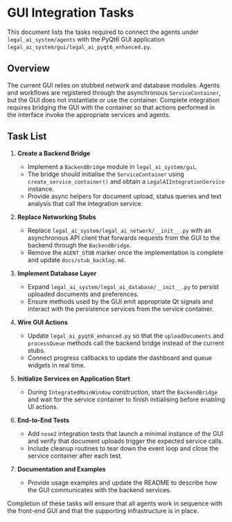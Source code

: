 # GUI Integration Tasks

This document lists the tasks required to connect the agents under
`legal_ai_system/agents` with the PyQt6 GUI application
`legal_ai_system/gui/legal_ai_pyqt6_enhanced.py`.

## Overview
The current GUI relies on stubbed network and database modules.
Agents and workflows are registered through the asynchronous
`ServiceContainer`, but the GUI does not instantiate or use the
container. Complete integration requires bridging the GUI with the
container so that actions performed in the interface invoke the
appropriate services and agents.

## Task List

1. **Create a Backend Bridge**
   - Implement a `BackendBridge` module in `legal_ai_system/gui`.
   - The bridge should initialise the `ServiceContainer` using
     `create_service_container()` and obtain a
     `LegalAIIntegrationService` instance.
   - Provide async helpers for document upload, status queries and
     text analysis that call the integration service.

2. **Replace Networking Stubs**
   - Replace `legal_ai_system/legal_ai_network/__init__.py` with an
     asynchronous API client that forwards requests from the GUI to the
     backend through the `BackendBridge`.
   - Remove the `AGENT_STUB` marker once the implementation is
     complete and update `docs/stub_backlog.md`.

3. **Implement Database Layer**
   - Expand `legal_ai_system/legal_ai_database/__init__.py` to
     persist uploaded documents and preferences.
   - Ensure methods used by the GUI emit appropriate Qt signals and
     interact with the persistence services from the service container.

4. **Wire GUI Actions**
   - Update `legal_ai_pyqt6_enhanced.py` so that the `uploadDocuments`
     and `processQueue` methods call the backend bridge instead of the
     current stubs.
   - Connect progress callbacks to update the dashboard and queue
     widgets in real time.

5. **Initialize Services on Application Start**
   - During `IntegratedMainWindow` construction, start the
     `BackendBridge` and wait for the service container to finish
     initialising before enabling UI actions.

6. **End-to-End Tests**
   - Add `nose2` integration tests that launch a minimal instance of
     the GUI and verify that document uploads trigger the expected
     service calls.
   - Include cleanup routines to tear down the event loop and close the
     service container after each test.

7. **Documentation and Examples**
   - Provide usage examples and update the README to describe how the
     GUI communicates with the backend services.

Completion of these tasks will ensure that all agents work in sequence
with the front-end GUI and that the supporting infrastructure is in
place.
